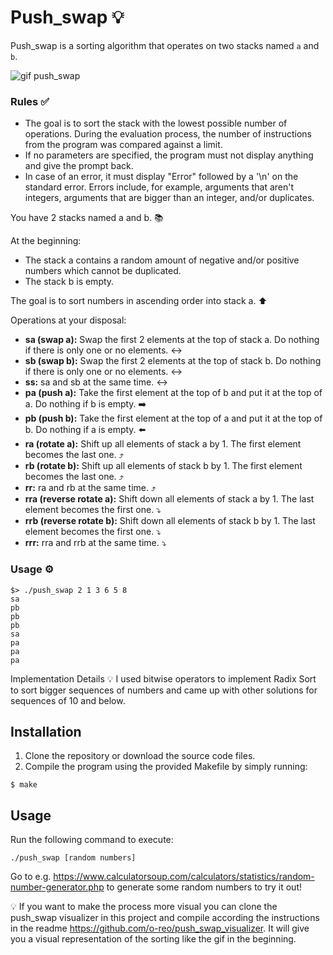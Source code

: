 # Push_swap 💡

Push_swap is a sorting algorithm that operates on two stacks named `a` and `b`. 

![gif push_swap](https://github.com/DjoykeAbyah/PUSH_SWAP/assets/115019123/e6972923-3477-4691-9db9-e6307b7f2c54)

### Rules ✅

- The goal is to sort the stack with the lowest possible number of operations.
During the evaluation process, the number of instructions from the program was compared against a limit.
- If no parameters are specified, the program must not display anything and give the prompt back.
- In case of an error, it must display "Error" followed by a '\n' on the standard error.
Errors include, for example, arguments that aren't integers, arguments that are bigger than an integer, and/or duplicates.


You have 2 stacks named a and b. 📚

At the beginning:
- The stack a contains a random amount of negative and/or positive numbers which cannot be duplicated. 
- The stack b is empty. 

The goal is to sort numbers in ascending order into stack a. ⬆

Operations at your disposal:

- **sa (swap a):** Swap the first 2 elements at the top of stack a. Do nothing if there is only one or no elements. ↔️
- **sb (swap b):** Swap the first 2 elements at the top of stack b. Do nothing if there is only one or no elements. ↔️
- **ss:** sa and sb at the same time. ↔️
- **pa (push a):** Take the first element at the top of b and put it at the top of a. Do nothing if b is empty. ➡️
- **pb (push b):** Take the first element at the top of a and put it at the top of b. Do nothing if a is empty. ⬅️
- **ra (rotate a):** Shift up all elements of stack a by 1. The first element becomes the last one. ⤴️
- **rb (rotate b):** Shift up all elements of stack b by 1. The first element becomes the last one. ⤴️
- **rr:** ra and rb at the same time. ⤴️
- **rra (reverse rotate a):** Shift down all elements of stack a by 1. The last element becomes the first one. ⤵️
- **rrb (reverse rotate b):** Shift down all elements of stack b by 1. The last element becomes the first one. ⤵️
- **rrr:** rra and rrb at the same time. ⤵️


### Usage ⚙️

```shell
$> ./push_swap 2 1 3 6 5 8
sa
pb
pb
pb
sa
pa
pa
pa
```


Implementation Details 💡
I used bitwise operators to implement Radix Sort to sort bigger sequences of numbers and came up with other solutions for sequences of 10 and below.

## Installation
1. Clone the repository or download the source code files.
2. Compile the program using the provided Makefile by simply running:

```$ make```


## Usage
Run the following command to execute:

```./push_swap [random numbers]```

Go to e.g. https://www.calculatorsoup.com/calculators/statistics/random-number-generator.php to generate some random numbers to try it out!

💡 If you want to make the process more visual you can clone the push_swap visualizer in this project and compile according the instructions in the readme https://github.com/o-reo/push_swap_visualizer. It will give you a visual representation of the sorting like the gif in the beginning.
